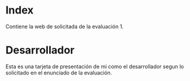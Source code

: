 # Index

Contiene la web de solicitada de la evaluación 1.

# Desarrollador

Esta es una tarjeta de presentación de mi como el desarrollador segun lo solicitado en el enunciado de la evaluación.
